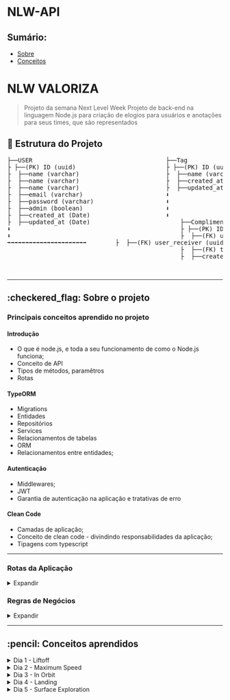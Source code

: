 # NLW-API

## Sumário:
- [Sobre](#about)
- [Conceitos](#concepts)

# NLW VALORIZA
> Projeto da semana Next Level Week
Projeto de back-end na linguagem Node.js para criação de elogios para usuários e anotações para seus times, que são representados
## :file_folder: Estrutura do Projeto
<pre>
├──USER                                     ├──Tag                             ├──Team  
├ ├──(PK) ID (uuid)                         ├ ├──(PK) ID (uuid)                ├ ├──(PK) ID (uuid)
├  ├──name (varchar)                        ├  ├──name (varchar)               ├  ├──name (varchar)
├  ├──name (varchar)                        ├  ├──created_at (Date)            ├  ├──created_at (Date)
├  ├──name (varchar)                        ├  ├──updated_at (Date)            ├  ├──updated_at (Date)
├  ├──email (varchar)                       ⬇ 
├  ├──password (varchar)                    ⬇ 
├  ├──admin (boolean)                       ⬇ 
├  ├──created_at (Date)                     ⬇
├  ├──updated_at (Date)                         ├──Compliments                      ├──Notes
⬇                                               ├ ├──(PK) ID (uuid)                 ├ ├──(PK) ID (uuid)
⬇                                               ├  ├──(FK) user_sender (uuid)       ├  ├──(FK) user_name (uuid) 
➡➡➡➡➡➡➡➡➡➡➡➡➡➡➡➡➡➡➡➡➡➡        ├  ├──(FK) user_receiver (uuid)     ├  ├──(FK) user_target (uuid) 
                                                ├  ├──(FK) tag_id (uuid)            ├  ├──(FK) team_id (uuid)
                                                ├  ├──created_at (Date)             ├  ├──created_at (Date)


</pre>
<hr>
<h2>:checkered_flag: Sobre o projeto </h2> <a name="about"></a>

### Principais conceitos aprendido no projeto

#### Introdução
- O que é node.js, e toda a seu funcionamento de como o Node.js funciona;
- Conceito de API
- Tipos de métodos, paramêtros
- Rotas

#### TypeORM
- Migrations
- Entidades
- Repositórios
- Services
- Relacionamentos de tabelas
- ORM
- Relacionamentos entre entidades;
#### Autenticação
- Middlewares;
- JWT
- Garantia de autenticação na aplicação e tratativas de erro
#### Clean Code
- Camadas de aplicação;
- Conceito de clean code - divindindo responsabilidades da aplicação;
- Tipagens com typescript

<hr>

### Rotas da Aplicação

<details>
<summary>Expandir</summary>

### NLW VALORIZA

#### Rotas de Login e Create User
##### POST
- /users: Criação de usuário
- /login: Autenticação de usuário

#### Rotas de Admin

##### POST
- /tags: Criação de tags
- /teams: Criação dos times

#### Rotas Gerais

##### GET
- /users: Busca todos os usuários
- /tags: Busca todas as tags de elogio
- /teams: Busca todos os times
- /notes: Busca todas as anotações

#### Rotas de Envio e Recebido do Usuário Logado

##### GET
- /user/compliments/send: Busca todos os elogios enviados
- /user/compliments/receive: Busca todos os elogios recebidos
- /user/notes/send: Busca todos as anotações enviadas
- /user/notes/receive: Busca todas as anotações recebidas

</details>


### Regras de Negócios

<details>
<summary>Expandir</summary>

### NLW VALORIZA

- Cadastro de usuário
- [x] Não é permitido cadastrar mais de um usuário com o mesmo e-mail 
- [x] Não é permitido cadastrar usuário sem e-mail 

- Cadastro de Tag
- [x] Não é permitido cadastrar mais de uma tag com o mesmo nome
- [x] Não é permitido cadastrar tag sem nome
- [x] Não é permitido cadastrar por usuários que não sejam administradores

- Cadastro de elogios
- [x] Não é permitido um usuário cadastrar um elogio para si
- [x] Não é permitido cadastrar elogios para usuários invalidos
- [x] O usuário precisa estar autenticado na aplicação

- Cadastro de notas
- [x] Não é permitido um usuário cadastrar uma nota para si
- [x] Não é permitido cadastrar notass para usuários invalidos
- [x] O usuário precisa estar autenticado na aplicação
</details>

<hr>
<h2>:pencil: Conceitos aprendidos </h2> <a name="concepts"></a>

<details>
<summary> Dia 1 - Liftoff</summary>

## Aula 1 - Introdução do Projeto
Utilizaremos o yarn como a biblioteca de dependências para o projeto

> Dependências

Além de aula de hoje ter explicado conceito e diferença de Dev Dependencies e Dependencies:
<pre>
> Dev Dependencies:
As bibliotecas nesse ambiente servem somente para o desenvolvimento do projeto
</pre>
<pre>
> Dependencies:
Bibliotecas que serão utilizados na aplicação em produção
</pre>


> Bibliotecas

Algumas libs que iremos utilizar para iniciar o projeto:
- Express e também @types/express para tipagens comuns do express
- Typescript para node
- ts-node-dev para configurar o node para ler arquivos .ts(typescript)

> Métodos HTTP

Os métodos HTTP que serão utilizados no projeto irá ser:
<pre>
* GET => Buscar uma informação/dado
* POST => Inserir uma informação/dado
* PUT => Alterar uma informação/dado
* DELETE => Deletar uma informação/dado
* PATCH => Alterar uma informação/dado especifíca
</pre>

> Rotas

Sempre dentro das rotas temos dois parâmetros:
<pre>
* Request ou req => Informações/Dados de Entrada
* Response ou res => Informações/Dados de Saída
</pre>

> Programas

No projeto estou utilizando o POSTMAN para gerenciamentos e testes das rotas
Também utilizando o beekeeper studio para o SQL

> Código da AULA 1 - #Together

</details>

<details>
<summary>Dia 2 - Maximum Speed</summary>

## Aula 2 - TypeORM

### Tipos de parâmetros
<pre>
* Routes Params => http://localhost:3000/produtos/(params)
- O route params serve para definir para acessar um parametro para a rota, por exemplo para acessar um id de um produto, ou seja o id é o paramêtro nesse caso
- O route params são obrigatórios pois são implicitos nas rotas

* Query Params => http://localhost:3000/produtos?(chave)=(valor)&(outroChave)=(outroValor)
- Serve nesse para fazer filtros ou buscar dentro das nossas rotas, sempre para começar ele é com "?" e sempre segue o padrão de chave e valor para colocar outro filtro utiliza-se o "&"
- Os Query params são opcionais, não são implicitos nas rotas

* Body Params => {
    "name": "teclado",
    "description": "teclado-bom"
}
- Vem no corpo da requisição os paramêtros, tanto JSON, txt, qualquer valor no corpo da requisição
</pre>
Existem 3 formas para utilizar o banco de Dados

- Pelo próprio driver
- Query Builder
- ORM(Object Relational Map)

No projeto iremos utilizar o ORM com a biblioteca do TypeORM
Para utilizar o TypeORM é necessário também o driver do banco para qual irá utilizar, no projeto ira ser

- typeorm
- reflect-metadata
- sqlite3

### TypeORM

No TypeORM existem varias maneiras para definir suas propriedades de acordo com a documentação, mas no projeto iremos utilizar por JSON, na raiz do projeto iremos criar o **ormconfig.json**

Dentro do JSON do ormconfig.json temos algumas propriedades:

- type: Qual driver de banco ira ser utilizado no projeto
- database: Arquivo criado na raiz do projeto * quando utilizado no projeto de sqlite ele cria um arquivo de banco de dados

Dentro da pasta database iremos criar um index.ts com um import createConnection que vem do typeORM, chamando a função no arquivo e assim, o typeORM ira criar a conexão do banco de Dados

### Migrations

Migrations são vercionamentos do banco de dados da aplicação, ou seja, no caso cada alteração no banco de dados é criado um registro e é criado um **histórico** do banco de dados da aplicação, principalmente útil para o trabalho em equipes pois mantém o banco de dados de todos da equipe da mesma forma, simplesmente roda as migrations e mantém sempre o mesmo banco de dados

Dentro do ormconfig é criado um cli.

CLI é uma ferramenta que pode ser utilizada no terminal de uma forma global na aplicação, no caso do projeto iremos utilizar o cli dentro da nossa biblioteca e indica aonde vai ser criado as migrations da aplicação
É necessário criar um script no package.json da aplicação:
```json
"typeorm": "ts-node-dev ./node_modules/typeorm/cli.js"
```
#### Cheatsheet-Migrations
<details>
<summary>Expandir</summary>
Para criar uma migration:
- yarn typeorm migration:create -n nomeDaMigration

Para executar a migration:
- yarn typeorm migration:run

Para criar entidades:
- yarn typeorm entity:create -n nomeDaEntidade
</details>

Em migrations existe dois métodos:

- **UP**: Serve para criações, alterações e adições

- **DOWN**: Caso precise desfazer é o processo reverso do up com dropTable

Na documentação você pode verificar aonde são salvas as migrations e tipo de arquivo a serem localizados, dentro da ormconfig.json em "migrations"

Para criar entidades de estruturas com a pasta automática e a base do arquivo utiliza-se dentro do cli do ormconfig json

```json
"cli": {
    "migrationsDir": "caminho/diretorio/aqui",
    "entitiesDir": "caminho/diretorio/aqui"
}
```
### Entidades

Entidades são tabelas do projeto, por exemplo entidade User é tabela User do projeto.
Pois no ORM funciona do seguinte fluxo:
<pre>
Entidade < . > ORM < . > BD {users}
</pre>

No arquivo da entidade para referenciar uma entidade a uma tabela do banco, somente colocar o nome da tabela dentro dos parametro do @Entity

Por questões das documentações do TypeORM no getting started, para o typescript, dentro do ts config tem que habilitar duas opções no tsconfig.json
- experimentalDecorators
- emitDecoratorMetadata

Também habilitar para false o strictPropertyInitialization, pois o js irá implicar que os atributos do entity ainda não foram inicializados

Para referencias as PK, colunas, e timestamps da tabela é necessário importar do typeorm as propriedades

{ PrimaryColumn, Column, CreateDateColumn, UpdateDateColumn }

Ira instalar também uma biblioteca da uuid e suas tipagens e importar ele dentro da Users e usaremos o uuid v4
Iremos também criar um construtor dentro da classe de User para o id utilizando a biblioteca do uuid
*Construtor é como a classe vai ser montada quando ela é invocado,ex: new nomeClasse*

### Repositório

Repositórios são para criar métodos, além daqueles que ja possue ou para criar tratativas, tudo isso é criado no customs repositories

No projeto iremos utilizar com uma classe do UsersRepositories.ts
É necessário também importar do typeORM o getCustomRepository para ele gerenciar o repositório que ira ser usado como base para criar um repositório customizado
Iremos extender a classe Repository para o nosso Repositório pois o typeORM ja tem alguns métodos definidos

### Serviços

O que são Services?
O fluxo dele é da seguinte forma:
<pre>
- server -> ( ) -> SERVICE -> Repositories -> BD {users}
</pre>

É a parte da aplicação onde faz todo tratamento e processamento das validações das regras de négocios, é a camada de serviço responsável para validação antes que a requisição seja enviada para o banco de Dados ou tratativa de retorno para o cliente

Toda aplicação tem suas regras de negócios, casos de usos, regras funcionais e não funcionais

Conceito de código limpo - como SOLID para aplicar em projetos

Um dos conceitos é lembrar que toda classe existe por um motivo e que essa mesma classe não pode possuir responsabilidades demais construido dentro delas

No projeto foi criado o CreateUserService aonde sua única responsábilidade vai ser em relação ao cadastro de usuários e suas divisões de responsabilidades

Uma interface é para você indicar a classe quais tipos de objetos ele irá receber

### Controller
O controller no fluxo se encontra antes da camada de SERVICE
<pre>
- server -> controller -> service -> repository -> BD {users}
</pre>

Ele recebe a requisição do servidor e repassa para o service trata essa informação, dentro do controller teremos as informações do nosso request e do nossso response, assim deixando as responsabilidades corretas para aplicação

### Routes

Para não poluir nosso services e definir as rotas da aplicação é criado um arquivo routes.ts dentro do src da aplicação, e nesse arquivo sempre ficas as rotas da aplicação, assim como o caminhos do controllers para serem direcionados a camada de serviços, nesse arquivo vai ficar todas as rotas da aplicação

> Para habilitar o express aceitar json em suas entradas, é necessário utilizar o app.use(express.json())

> Código da Aula 2 #unidade

</details>

<details>
<summary> Dia 3 - In Orbit</summary>

## Aula 3 - Tratativas e Middlewares
Nessa aula, iremos tratar a excessão e como utilizar os tratamentos e estruturas das tags e por fim conhecer o conceito de middleware na aplicação

> Para tratativas de erro HTTP, utilizar o http.cat como guia!

### Tratativas de erro
Ao lançar a excessão que para a camada de controller, temos que fazer a tratativa pelo controller, existem duas formas para fazer a tratativa:

- Pelo método try e catch, ou seja, tente fazer algo se não conseguir cai no catch e recebo o erro
- Pelo método de tratar no server, com um middleware das rotas

Com try e catch fica muito massante para aplicações largas, então a melhor forma é tratar na camada, ao invés de tratar no controller, fazer a tratativa no server com um middleware

<pre>
- Controller -> Service (throw new Error)
Iremos tratar com um middleware para tratativas que ocorrerão no server
- server(middleware) -> controller -> ...
</pre>

### Middleware

Middlewares são interceptadores que usamos dentro de uma requisição tanto como **interromper** ou como **adicionar uma informação** dentro do middleware, seria algo no meio entre a requisição e a resposta

> O papel do middleware é pegar as respostas das rotas e fazer uma tratativas verificando se há algum erro na rota

#### Cheatsheet-Middlewares
<details>
<summary>Expandir</summary>

- Middleware de erro possui 4 paramêtros, do tipo err, request, response e next
```js
 ((err: Error, request: Request, response: Response, next: NextFunction)
```

Temos que verificar qual a instância do erro:

Pode ser que ele seja um erro não tratável que não é tratado pela aplicação, ou erro de servidor como 500

Por padrão do express, ele não consegue capturar os erros de requisição aonde se utiliza o async, ele não consegue capturar os erros que estão vindos (erros assíncronos), ou seja é necessário utilizar uma biblioteca para tratar esses erros

- yarn add express-async-errors

E importar no server.ts que ele ja ira conseguir tratar de lidar com esses erros

Tratando dessa forma é sempre uma regra o middleware ser utilizado depois da rota chamada, pois ele necessita tratar a resposta depois que ela é enviada ao service for chamado

</details>

### Criar estrutura - tags

Iremos criar uma nova migration para as tags, com o nome de CreateTags

Irá conter colunas de ID, name, created_at, updated_at

Agora iremos aplicar as regras de negócio, criaremos uma entidade chamada Tag com as suas columnas e entidades, e também criar um TagsRepositories onde ira extenders as funções de repositório do TypeORM
e também um CreateTagService

> Quando precisa só referenciar somente um valor na interface pode ser executado direto no parametro do execute
```js
class exemploService {
    async execute(valor: tipo)
}
```

Dentro do service iremos tratar alguns erros em questão de verificar se o nome é invalido/incorreto, se a tag ja existe

O conceito do find One do repositories é como exatamente o comando de SQL
SQL:
<pre>
SELECT * FROM EXAMPLE WHERE NAME = "name"
</pre>
TypeORM:
<pre>
const valueAlreadyExists = await exampleRepositories.findOne({ name })
</pre>

Criado também o controller da Tag para tratar request e response e pegar o body name da tag pelo request, e depois do controller criado nós referenciamos ele em nossa rota no route.ts, criando uma rota post e aplicando o handle do controller

Depois a validação vai estar confirmando no banco se ja existe a tag ou se o nome está incorreto/nulo, agora iremos cadastrar a parte onde não é permitido o cadastro de tags por usuários que não sejam administradores

Para verificar é necessário ter na rota dos tags para cadastrar a tag, uma validação para verificar se o usuário que faz a requisição se é administrador ou não

Iremos criar uma pasta de middleware para cadastro de todos essas verificações

É criado o arquivo ensureAdmin para verificar se o usuário que esta fazendo a requisição é admin, como é um middleware de erro sempre é necessário importar os três parametros que são: *Request, Response, NextFunction*

Como no momento do projeto ainda não foi implementado o JWT, iremos controlar a variavel do admin, para true

Para verificar de se o usuário é admin é aplicado o next, caso não seja é retornado o http status 401 de Unauthorized

Algo bacana para utilizar no projeto deixar o status Code global o usuário ja consegue identificar melhor o que realmente está acontecendo para receber aquele status code

Depois usaremos o middleware para nossa rota, no routes.ts

Não se utiliza o router.use no middleware pois se for usado todas as rotas serão obrigados a passar por aquele middleware, ou seja, por exemplo uma rota de cadastro que não existe o usuário não faz sentido ele ter uma verificação de admin, nesse caso de middleware nós especificamos ele entre o caminho da rota e o controller dele;
Você pode colocar quantos middlewares que achar necessário para executar
```js
router.post("/router", exampleMiddleware, exampleMiddleware2, exampleController)
```


> Código da aula 3 - embuscadeevolucao

</details>

<details>

<summary>Dia 4 - Landing</summary>

## Aula 4 - Trabalhando com JWT

### JWT - Json Web Tocken

Através do JWT, ele distribui esse token para poder manter autenticação do usuário e pode atuar

Como funciona o token? É divído em 3 partes

- Header: tipo de Token e o algoritmo de criptografia
- Payload: São informações que precisamos passar de dentro do token, por exemplo, id, email, nome do usuario, tempo de expiração
- Verificação de assinatura: Ele ira concatenar o header e o payload alem da chave secreta do JWT que é criado nossa chave de API

> JAMAIS, coloque a senha do usuário no token, por mais que seja seguro, ou não manipulavel, se houver dados sensíveis é possível descriptografar

Iremos utilizar a biblioteca do jsonwebtoken e suas tipagems @jsonwebtocken como dependencia de desenvolvimento


Para criar nosso token, temos que garantir que é um usuário que exista na banco de dados e seus dados que estão enviando se são corretos
### Hash de senhas

No projeto iremos agora adicionar uma migration contendo uma coluna de senha na tabela de users

- yarn typeorm migration:create -n AlterUserAddPassword

E adicionar uma coluna do type varchar com o nome de password, alem adicionar na entidade de User, no controller e no service

No momento a aplicação esta salvando a senha em texto plano e isso é **PÉSSIMA PRÁTICA DE SEGURANÇA**, pois você pode deixar seus usuarios daquele sistema totalmente vulneraveis, alem da quebra de privacidade.

Iremos instalar a biblioteca do bcryptjs para conseguir, além da suas tipagens

- yarn add bcryptjs
- yarn add @types/bcryptjs

Dentro do CreateUserService, iremos importar o hash da biblioteca do bcryptjs e criar uma criptografia para o password ser convertido no hash desejado

Antes do chamar o repositório para criar o usuário, iremos definir uma const, chamando a função do hash, os dois paramêtros que ele recebe a primeira é a senha e o segundo é o salt, que é tipo de criptografia, ou seja, o tamanho da criptografia para o seu salto, um padrão a ser utilizado é o tamanho 8, e é uma promise definindo um await nele, como o create do repositório é os dados que serão enviados para o banco, temos que alterar para o campo password receber a nossa password com hash, definindo pelo nome do campo e o valor que vai ser atribuido
```js
const passwordHash = await hash(password, 8) // Criado hash da senha com salt 8

const user = usersRepository.create({
    name,
    email,
    admin,
    password: passwordHash // Valor alterado
});
await usersRepository.save(user);
return user;
```

### Autenticação do usuário

Iremos criar um service para a autenticação do usuário, com o nome AuthenticateUserService.ts

A classe de autenticação ira esperar para receber o email e password, e iremos criar uma interface esperando esses dois paramêtros como string

Na classe de execute temos duas tratativas:

- Verificar se email existe;
- Verificar se a senha está correta

Na trativa de se o usuário existe, iremos usar do userRepositorie para verificar se o email ja existe no banco com o findOne

> Quando passa uma informação de retorno com dados sensíveis, por questões de segurança da aplicação, nós precisamos deixar a mensagem de erro mais genérica, afim de deixar aplicação mais segura para evitar de brute Forces

Para verificar a senha usaremos outro método do bcryptjs que é o compare, para permitir comparar duas senhas, pois quando você a informação do usuário para a validação, o usuário irá enviar uma senha com texto plano, e a função compare permite converter esse texto do usuário para um hash, com a intenção de comparar o hash que está no banco de dados para permitir o usuário logar
Essa função esta comparando a informação do user com a do banco de dados, e ele retorna como booleano
- True : Senha Correta
- False: Senha Incorreta
```js
const passwordMatch = await compare(password, user.password);
```

E por fim se tudo estiver certo, iremos gerar o token para o usuário, mas primeiro precisamos importa do jsonwebtocken, importa o sign que vai ser gerado o token, e depois criar uma const de token com a função do sign, passando o payload e o secret do jsonwebtoken, e também temos a opção de definir algumas opções para o nosso token, como um subject, , por exemplo qual informação que passar, por exemplo, o id do usuário, e também um tempo de expiração.

```js
const token = sign({
    exma: user.email
}, "json-secret-aqui" , {
    subject: user.id,
    expiresIn: "1d",
});
return token;
```

Para um cenário ideal um token menor de 15 minutos e utilizar um refreshToken com tempo de expiração maior e quando esse token expirar, em vez do cliente inserir novamente o email e a senha dele, a aplicação (front-end) ele vai armazenar esse refreshToken e cada x tempo que esse token expirar, ele vai auto-gerar um novo token com base no refreshToken

> Para utilização de jsonwebsecret, podemos usar o generator de md5 para maior segurança da nossa aplicação
> Colocar no projeto depois varíaveis de ambiente para uma milha extra

Iremos agora criar um controller para fazer o handle do nosso request de email e password, primeiramente criando a classe, recebendo o token e passando o email e  a senha, e se tudo der certo é retornado um response.json contendo o token.
```js
    async handle(request: Request, response: Response){
        const {email, password} = request.body

        const authenticateUserService = new AuthenticateUserService();

        const token = await authenticateUserService.execute({
            email,
            password
        });

        return response.json(token);
```

Agora iremos adicionar esse controller em nossas rotas, declarar um novo objeto do AuthenticateUserController, e definir uma rota post para a rota que você quiser, no projeto iremos utilizar o login.

Crie uma rota no postman com a rota colocada e teste enviando um body JSON com email e password cadastrado do banco!

> Você pode verificar o token de que veio da rota no site do https://jwt.io, mostrando no token algumas propriedades como o email, tempo de criação e expiração 

### Criando a tabela de Compliments

Agora iremos criar a migration da Compliments
```js
yarn typeorm migration:create -n CreateCompliments 
```
Iremos criar a estrutura do projeto na Migrations do CreateCompliments, e eles iremos agora implementar o relacionamento de tabelas, ou seja, Foreign Key

Quando falamos relacionamentos de tabelas, precisamos ter um campo, mas não basta ter somente ele, mas sim precisa sabe da aonde ele está vindo, ou seja, de qual tabela esta sendo referenciado esse valor

Para criar uma foreign key, existem duas formas para criar ela:

- Pode ser criado depois do new Table, pode definir uma das opções que permite criar um array e dentro dele criar as FK, nesse array são definidos algumas propriedades como:

```js
{
    name: "nomeDaForeignKey",
    referencedTableName: "tabelaDeOrigem",
    referencedColumnNames: ["colunaDeOrigem"],
    columnNames: ["colunaQueVaiConterValorOrigem"]
    onDelete: "quandoDeletarRemover", // Pode setar como nulo ou outras ações
    onUpdate: "quandoAtualizarAcao"
}
```

- Pode ser criado com uma função async utilizando o query runner com CreateForeignKey depois da função createTable

```js
await queryRunner.createForeignKey(
    "tabelaAtual",
    new TableForeignKey({
    name: "nomeDaForeignKey",
        referencedTableName: "tabelaDeOrigem",
        referencedColumnNames: ["colunaDeOrigem"],
        columnNames: ["colunaQueVaiConterValorOrigem"]
        onDelete: "quandoDeletarRemover", // Pode setar como nulo ou outras ações
        onUpdate: "quandoAtualizarAcao"
    })
)
```

Foi criado no projeto três FK com os nomes FKUserSenderCompliments e FKUserReceiverCompliments, referenciado a coluna id da tabela users para a colunas do user_sender e user_receiver e com os onDelete e onUpdate nulos, e a FKTagsCompliments , referenciado a coluna id da tabela tags para a colunas do tag_id e com os onDelete e onUpdate nulo

```js
                foreignKeys:[
                    {
                        name: "FKUserSenderCompliments",
                        referencedTableName: "users",
                        referencedColumnNames: ["id"],
                        columnNames:["user_sender"],
                        onDelete: "SET NULL",
                        onUpdate: "SET NULL"
                    },
                    {
                        name: "FKUserReceiverCompliments",
                        referencedTableName: "users",
                        referencedColumnNames: ["id"],
                        columnNames:["user_receiver"],
                        onDelete: "SET NULL",
                        onUpdate: "SET NULL"
                    },
                    {
                        name: "FKUserTagCompliments",
                        referencedTableName: "tags",
                        referencedColumnNames: ["id"],
                        columnNames:["tag_id"],
                        onDelete: "SET NULL",
                        onUpdate: "SET NULL"
                    }
                ]
```
E um query Runner Drop Table Compliments, e após usar um migration:run para criar a tabela de compliments.

### Entities Compliments

Iremos agora criar a entidade de Compliment.ts, com as mesmas propriedades do entities de Tag e User

Diferente das outras tabelas, essa tabela possui relacionamentos e no caso é necessário referenciar as foreign key da entities para o banco, para referenciar utiliza o JoinColumn() e passa que o valor de baixo represente seu paramêtro, e seu tipo de relacionamento com @TipoRelacionamento
```js
@JoinColumn({name: "valorReferenciado"})
@ManyToOne(() => Example) // Qual tipo de relacionamento ira ser, nesse caso estou dizendo n:1
example: Example;
```
> Existem 4 tipos de relacionamentos de tabelas:
>> Um para Um - 1:1
>> Um para Muitos - 1:n
>> Muitos para Um - n:1
>> Muitos para Muitos - n:n

No projeto foi criado os relacionamentos das colunas user_receiver, user_sender e tag_id
```js
    @Column()
    user_sender: string;

    @JoinColumn({name: "user_sender"})
    @ManyToOne(() => User)
    userSender: User;

    @Column()
    user_receiver: string;

    @JoinColumn({name: "user_receiver"})
    @ManyToOne(() => User)
    userReceiver: User;
```

### Repositories Compliments

Iremos agora criar o repositório do Compliments, com o mesmo padrão mas só mudando o @EntityRepository para a tabela Compliment, com o class de ComplimentsRepositories e estendendo do Repositório da Classe Compliment e exportar ele

### Service Compliments

Seguindo a mesma estrutura dos outros services, mas implementando uma interface aonde você ira conter os valores de tag_id, user_sender, user_receiver e message, e fazendo a destruturação na função async execute, contendo o repositórios do complimentsRepositories e usersRepositories

Para tratar sobre cadastrar elogios para usuarios inválidos e usuário precisa estar autenticado na aplicação, só com autenticação ja conseguimos cumprir essas duas regras, e depois usaremos o middleware de autenticação para validar essas duas regras.

Verificamos também se o usuário que esta enviando o elogio se não é ele mesmo e iremos verificar se o usuário se o user_receiver é um usuário valido, como o user_receiver é o id do usuário, por padrão o findOne ele busca sempre o valor id então nesse caso pode ser o paramêtro nessa rota.
```js
if(idExemploSender === idExemploReceiver)

async execute({idExemplo}: IExampleRequest){
    const examplesRepositories = getCustomRepository(ExampleRepositories);
    const idExemploExists = await exampleRepositories.findOne(idExemplo);
}
```

E depois de tudo certo pode se criar a função de complimentsRepositories.create passando os valores do tag_id, user_receiver, user_sender e message e após criar, salvar com o complimentsRepositories.save passando o const do compliment e retornando ele.
```js
const example = exampleRepositories.create({
    valorExample
});
await exampleRepositories.save(example);
return example;
```

### Controller Compliments

Agora iremos criar o handle do Compliments, como no momento precisamos fazer algumas alterações para aula 5, no momento iremos receber a informação do request body, e na próxima aula iremos refatorar
Os valore são os tag_id, user_sender, user_receiver, message dentro do execute
```js
class CreateComplimentController {
    async handle(request: Request, response: Response){
        const { tag_id, user_sender, user_receiver, message } = request.body;

        const createComplimentService = new CreateComplimentService();

        const compliment = await createComplimentService.execute({
            tag_id, user_sender, user_receiver, message
        });

        return response.json(compliment);
    }
}
```
E nos routes.ts criar uma rota "/compliments", e o caminho do controller.handle dele

No momento ao testar aplicação o user_sender ira ser tratado com autenticação, ja os outros campos estão validos, verificar também do tag_id(não sei se é necessário)

Iremos definir o default admin para false quando for criar um usuário.
Para fazer isso no typescript, no camada de service (CreateUserService.ts), nos parametros do execute você atribui um valor do admin para false que ira automaticamente atribuir um valor default, caso esse paramêtro não seja preenchido
```js
async execute({nome, email, admin = false, password})...
```


</details>
<details>

<summary>Dia 5 - Surface Exploration</summary>

## Aula 5 - Finalizando o projeto

### Middleware de autenticação

Iremos criar o middleware de autenticação, na pasta de middlewares como ensureAuthenticate

A função do middleware vai ser da seguinte forma:
- Receber o token;
- Validar se token está preenchido;
- Validar se token é válido
- Recuperar informações do usuário

A estratégia que iremos adotar é o bearer Token, aplicando o token no req.headers.authorization, agora que precisamos fazer como ja sabemos a estrutura do token e validar ele, fazendo um split do js para comparar se o token é um token valido do JWT

Primeiros iremos tratar se ele estiver preenchido ou não, caso não esteja preenchido, ira replicar um response.status(401), como unathorized, iremos importar a função verify da biblioteca do JWT para verificar se o token é valido, recortando o bearer com o split, para conseguimos autenticar o usuário colocaremos essa função dentro de um try e catch
```js
const [, token] = authToken.split(' ');

try{
    const decode = verify(token, "jwt-secret-aqui");
    return next()
} catch (err) {
    return response.status(401).end();
}
```

Agora que concluimos nesse momento para o usuário é autenticado, mas se for para recuperar informações de usuarios mas o que é legal que conseguimos manipular o nosso request para resgatar algumas informações, como ele resgata o id do usuário, nós podemos colocar o id do nosso usuário logado, porque pode ser que algumas rotas vão precisar do id do usuario, com o subject

No typescript conseguimos sobresrever alguns tipos de bibliotecas que ja possuem suas tipagens, para isso dentro da pasta src, iremos criar uma pasta @types, dentro dela iremos criar uma outra pasta express, e dentro dessa pasta, ira ter um arquivo index.d.ts
e aplicar isso dentro dele:, para conseguimos utilizar o request.user_id para resgatar algumas informações do usuário
```js
declare namespace Express {
    export interface Request {
        user_id: string;
    }
}
```

Mas ainda esta dando erro pois o request.user_id ainda espera receber uma string, pois o sub do token não é o valor que o mesmo deseja, no typescript iremos utilzar o interface para converter o sub para string e forçar no verify seja como interface IPayload
```js
interface IPayload{
    sub: string;
}

    try {
        const { sub } = verify(token, "3f5d78c9055fcfb1d20630f3fc08e28a") as IPayload
        request.user_id = sub
    } catch (error) {
        return response.status(401).end()
    }
```

É necessário também definir no tsconfig.json no typeRoots para declarar aonde esta as tipagens personalizadas
```js
"typeRoots": ["./src/@types"],...
```
Iremos recuperar a informação do id do admin, colocando dentro do ensureAdmin a destruturação do user_id e verificamos que no console ele ja mostra o id do usuario depois que acessar o middleware de admin

Para verificação do admin, iremos importar o nosso repositories de Users (UsersRepositories) e criar uma função de find.one com o user_id obtido do request, destruturando o admin e assim podemos remover a constante de teste admin igual à true.
A função do ensureAuthenticate ira ficar assim:
```js
export async function ensureAdmin(request: Request, response: Response, next: NextFunction){
    const {user_id } = request;

    const usersRepositories = getCustomRepository(UsersRepositories);

    const { admin } = await usersRepositories.findOne(user_id)


    if(admin){
        return next();
    }

    return response.status(401).json({
        error: "Unauthorized"
    });
}
```
Ja concluimos a parte de autenticação  e verificar se o usuario é valido, assim como a validação do ADM

### User sender - Correção

Agora iremos arrumar o user_sender para poder ele receber o usuário que esta enviando do request.user_id e não do request.body para não ocorrer o erro de SQL Lint, por causa da FK
Agora iremos colocar a destrutuaração do request pegando o user_id da request, e const compliment na função de create, o user_sender ira receber o user_id
```js
class CreateComplimentController {
    async handle(request: Request, response: Response){
        const { tag_id, user_receiver, message } = request.body;
        const {user_id } = request;

        const createComplimentService = new CreateComplimentService();

        const compliment = await createComplimentService.execute({
            tag_id, user_sender: user_id, user_receiver, message
        });

        return response.json(compliment);
    }
}
```
Pegando dessa forma, o usuário é obrigado a fazer autenticação para poder conseguir fazer o envio do compliment, pois o user_sender não é mais manipulavel

Concluímos o projeto da nossa aplicação, as etapas que foram concluídas:

- Cadastro de tags somente com admin;
- Garantir que o usuário esta autenticado com JWT;
- Cadastro de usuários
- Cadastro de elogios

### List Compliments by User
Mas iremos implementar um algo mais no projeto, iremos criar uma listagem de elogios enviados e recebidos do usuário logado
Primeiramente iremos criar um service com o nome do ListUserReceiveComplimentsService.ts e ListUserSendComplimentsService.ts

Vamos trabalhar no arquivo do ListUserSend, iremos criar uma classe chamando o customRepositories do compliments e fazer um método de find para achar todos os user_send de acordo com o user_id da request(Usuário Logado) e ele ira retorna os compliments que enviou
```js
import { getCustomRepository } from "typeorm";
import { ComplimentsRepositories } from "../repositories/ComplimentsRepositories";


class ListUserSendComplimentsService {

    async execute(user_id: string){
        const complimentsRepositories = getCustomRepository(ComplimentsRepositories);

        const compliments = await complimentsRepositories.find({
            where: {
                user_sender: user_id
            }
        })

        return compliments;
    }


}

export {ListUserSendComplimentsService}
```
O user receive é a mesma estrutura, mas as unicas coisas que mudam seria em relação 
a receber as variaveis de user_send

Iremos agora criar os controllers do Receive e Send com os nomes:
- ListUserSendComplimentsController.ts
- ListUserReceiveComplimentsController.ts

No controller iremos criar um handle para recuperar o user_id do request e passar ele para o execute e fazer o return dele
```js
import { Request, Response } from "express";
import { ListUserSendComplimentsService } from "../services/ListUserSendComplimentsService";

class ListUserSendComplimentsController {
    async handle(request: Request, response: Response){
        const { user_id } = request;
        const listUserSendComplimentsService = new ListUserSendComplimentsService();

        const compliments = await listUserSendComplimentsService.execute(user_id);

        return response.json(compliments);
    }
}

export { ListUserSendComplimentsController }
```

Mesma estrutura para o receiver, mas no caso só ira necessitar mudar o nome da classe, o import do service e sua utilização no await execute

E depois iremos por fim definir suas rotas em relação para fazer o método get tanto do sender e do receiver, importando seus controllers e definindo uma rota para cada um, e colocando o middleware de ensureAuthenticate para conseguir retornar os valores, pois como definimos na aplicação ele resgata o user_id através do request
```js
const listUserSendComplimentsController = new ListUserSendComplimentsController();
const listUserReceiveComplimentsController = new ListUserReceiveComplimentsController();
...
...
router.get("/users/compliments/send", ensureAuthenticated,listUserSendComplimentsController.handle)
router.get("/users/compliments/receive", ensureAuthenticated,listUserReceiveComplimentsController.handle)
```

e também iremos recuperar o relacionamentos da tabela que iremos pegar mudando no service, definindo umas opções relations

```js
    async execute(user_id: string){
        const complimentsRepositories = getCustomRepository(ComplimentsRepositories);

        const compliments = await complimentsRepositories.find({
            where: {
                user_receiver: user_id
            },
            relations: ["userSender", "userReceiver", "tag"]
        })

        return compliments;
    }
```

### List Exists Tags - Service

Iremos fazer também um get de todas as tags que ira ter disponivel para o usuário, primeiro iremos criar um service com o nome de ListTagsServices.ts
Ele ira possuir uma estrutura básica simplesmente listando suas tags existentes com o .find do tagsRepositories
```js
import { getCustomRepository } from "typeorm";
import { TagsRepositories } from "../repositories/TagsRepositories";


class ListTagsService {
    async execute(){
        const tagsRepositories = getCustomRepository(TagsRepositories);

        const tags = await tagsRepositories.find();

        return tags;

    }
}

export { ListTagsService }
```
Agora iremos criar um controller para poder manipular a questão do handle do get e assim retornamos as tags que o usuário ira ter disponivel na aplicação, a estrutura do controller, é somente usar o execute para retornar as tags existentes em json
```js
import { Request, Response} from "express";
import { ListTagsService } from "../services/ListTagsService";

class ListTagsController{
    async handle(request: Request, response: Response){
        const listTagsService = new ListTagsService();

        const tags = await listTagsService.execute();

        return response.json(tags);
        
    }
    
}

export {ListTagsController}
```
E por fim criar uma rota get para as tags garantido que somente quem está autenticado ira utilizar essa rota, no caso usando o middleware de autenticação, e depois o controller.handle do ListTags
```js
const listTagsController = new ListTagsController();
...
...
router.get("/tags", ensureAuthenticated, listTagsController.handle); 
```

Caso a gente queira fazer uma costumização para personalizar as tags como inserir um # por exemplo, poderemos no ListTagsServices fazer um map do retorno .find do tagsRepositories afim de concatenar eles e colocar um name custom o # e o tag name e mudar para let afim de sobrescrever o que vem do banco

```js
        const tags = await tagsRepositories.find();
        tags.map(tag => (
            { ...tag, nameCustom: `#${tag.name}` }
            ))

        return tags;
```

Mas também existe uma biblioteca que tem a principal funcionalidade de personalizar entities da nossa aplicação, porque o TypeORM ele vai fazer toda a busca e só depois que a gente consegue manipular isso com informações que não estão no banco de dados, mas iremos utilizar Class Transform.

### Class Transform

O próprio nome ja diz, ela transforma uma classe, e então conseguimos passar algumas informações da nossa classe, e essa biblioteca tem um método chamado expose() que são atributos que ainda não foram lidos no typeORM, e iremos importar ele no nosso projeto

- yarn add class-transformer

E dentro da entidade Tag:
iremos importar de dentro do class-transformer o expose() e depois, iremos referenciar na classe Tag o Expose com o um name paraEle, e importamos uma função que é do tipo String, e dentro dele retornamos o valor do name com a hashtag no inicio
```js
import { Expose } from "class-transformer";

    @Expose({name: "nameCustom"})
    nameCustom(): string {
        return `#${this.name}`
    }
```

e dentro do Service do ListTagsService.ts, iremos importar do class-transformer o classToPlain que é o valor que ira retornar no class-transformer do entities Tag que seja no caso, o retorno da const do tags do .find do tagRepositories, ele vai criar novos objetos a partir do TypeORM e também vai adicionar o objeto do TypeORM

```js
import { Expose } from "class-transformer";

class ListTagsService {
    async execute(){
        const tagsRepositories = getCustomRepository(TagsRepositories);

        const tags = await tagsRepositories.find();

        return classToPlain(tags);

    }
}
```

A propriedade classToPlain ela basicamente vai dentro da entidade de Tag, e ela vai criar novos objetos que a partir do objeto que vão vir da const tags do TypeORM, e quando ela criar esses novos objetos, ela também vai adicionar o objeto do nameCustom

### List Users
E para finalizar a aplicação, iremos fazer um list de todos os usuários
Criaremos o service de ListUsersService.ts, com um async execute(), importando o userRepositories, chamando o método find, para retornar os users
```js
class ListUsersService {
    async execute(){
        const usersRepositories = getCustomRepository(UsersRepositories);

        const users = await usersRepositories.find();

        return users;

    }
}
```

E depois criar um controller para manipular seu handle


E por ultimo criar uma rota, para acessar método Get, no meu projeto esse método só vai ser permitido por Admin

Para não reverlamos as senhas dos usuários utilizaremos o modo exclude() do class-transform
No entitites de User.ts, utilizaremos o método @Exclude importando do proprio class-transform
```js
import {Exclude} from "class-transformer";

    @Exclude()
    @Column()
    password: string;
```

Após isso importaremos o classToPlain novamente para criar o novo objeto do class-transform a partir do objeto Entitie password;

```js
import {classToPlain} from "class-transformer";

class ListUsersService {
    async execute(){
        const usersRepositories = getCustomRepository(UsersRepositories);

        const users = await usersRepositories.find();

        return classToPlain(users);

    }
}
```

Project Done #NeverStopLearning 💪💪💪

</details>

